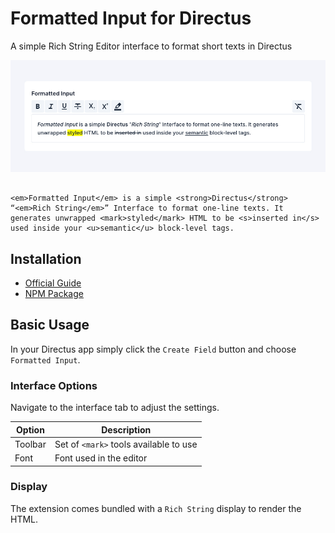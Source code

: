 # Formatted Input for Directus
A simple Rich String Editor interface to format short texts in Directus

![](https://raw.githubusercontent.com/luigigorlero/directus-extension-formatted-input/main/docs/banner.jpg)

```

<em>Formatted Input</em> is a simple <strong>Directus</strong> “<em>Rich String</em>” Interface to format one-line texts. It generates unwrapped <mark>styled</mark> HTML to be <s>inserted in</s> used inside your <u>semantic</u> block-level tags.

```

## Installation

-   [Official Guide](https://docs.directus.io/extensions/installing-extensions.html)
-   [NPM Package](https://www.npmjs.com/package/directus-extension-formatted-input)

## Basic Usage

In your Directus app simply click the `Create Field` button and choose `Formatted Input`. 

### Interface Options

Navigate to the interface tab to adjust the settings.

| Option  | Description                            |
|---------|----------------------------------------|
| Toolbar | Set of `<mark>` tools available to use |
| Font    | Font used in the editor                |

### Display

The extension comes bundled with a `Rich String` display to render the HTML.